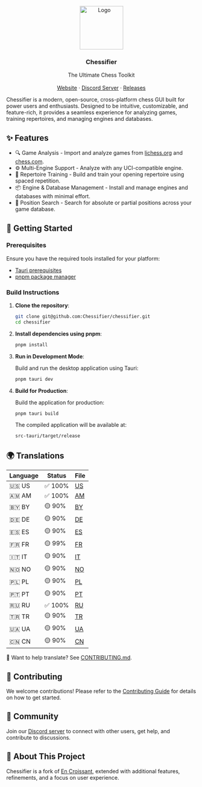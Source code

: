 <br />
<div align="center">
<a href="https://github.com/Chessifier/chessifier">
    <img width="115" height="115" src="https://github.com/Chessifier/chessifier/raw/main/src-tauri/icons/icon.png" alt="Logo">
</a>

<h3 align="center">Chessifier</h3>

<p align="center">
    The Ultimate Chess Toolkit
    <br />
    <br />
    <a href="https://chessifier.github.io/">Website</a>
    ·
    <a href="https://discord.gg/AseVZvWr2X">Discord Server</a>
    ·
    <a href="https://github.com/Chessifier/chessifier/releases">Releases</a>
</p>
</div>

Chessifier is a modern, open-source, cross-platform chess GUI built for power users and enthusiasts. Designed to be intuitive, customizable, and feature-rich, it provides a seamless experience for analyzing games, training repertoires, and managing engines and databases.

## ✨ Features

- 🔍 Game Analysis - Import and analyze games from [lichess.org](https://lichess.org) and [chess.com](https://chess.com).
- ⚙️ Multi-Engine Support - Analyze with any UCI-compatible engine.
- 🧠 Repertoire Training - Build and train your opening repertoire using spaced repetition.
- 📦 Engine & Database Management - Install and manage engines and databases with minimal effort.
- 🔎 Position Search - Search for absolute or partial positions across your game database.

## 🚀 Getting Started

### Prerequisites
Ensure you have the required tools installed for your platform:
- [Tauri prerequisites](https://tauri.app/start/prerequisites/)
- [pnpm package manager](https://pnpm.io/)

### Build Instructions

1. **Clone the repository**:

   ```bash
   git clone git@github.com:Chessifier/chessifier.git
   cd chessifier
   ```

2. **Install dependencies using pnpm**:

   ```bash
   pnpm install
   ```

3. **Run in Development Mode**:

    Build and run the desktop application using Tauri:

    ```bash
    pnpm tauri dev
    ```

4. **Build for Production**:

    Build the application for production:

    ```bash
    pnpm tauri build
    ```

    The compiled application will be available at:

    ```bash
    src-tauri/target/release
    ```

## 🌍 Translations

<!-- TRANSLATIONS_START -->
| Language  | Status   | File                        |
|-----------|----------|-----------------------------|
| 🇺🇸 US | ✅ 100% | [US](./src/translation/en_US.ts) |
| 🇦🇲 AM | ✅ 100% | [AM](./src/translation/am_AM.ts) |
| 🇧🇾 BY | 🟡 90% | [BY](./src/translation/be_BY.ts) |
| 🇩🇪 DE | 🟡 90% | [DE](./src/translation/de_DE.ts) |
| 🇪🇸 ES | 🟡 90% | [ES](./src/translation/es_ES.ts) |
| 🇫🇷 FR | 🟡 99% | [FR](./src/translation/fr_FR.ts) |
| 🇮🇹 IT | 🟡 90% | [IT](./src/translation/it_IT.ts) |
| 🇳🇴 NO | 🟡 90% | [NO](./src/translation/nb_NO.ts) |
| 🇵🇱 PL | 🟡 90% | [PL](./src/translation/pl_PL.ts) |
| 🇵🇹 PT | 🟡 90% | [PT](./src/translation/pt_PT.ts) |
| 🇷🇺 RU | ✅ 100% | [RU](./src/translation/ru_RU.ts) |
| 🇹🇷 TR | 🟡 90% | [TR](./src/translation/tr_TR.ts) |
| 🇺🇦 UA | 🟡 90% | [UA](./src/translation/uk_UA.ts) |
| 🇨🇳 CN | 🟡 90% | [CN](./src/translation/zh_CN.ts) |
<!-- TRANSLATIONS_END -->

📢 Want to help translate? See [CONTRIBUTING.md](./CONTRIBUTING.md).

## 🤝 Contributing

We welcome contributions! Please refer to the [Contributing Guide](./CONTRIBUTING.md) for details on how to get started.

## 💬 Community

Join our [Discord server](https://discord.gg/AseVZvWr2X) to connect with other users, get help, and contribute to discussions.

## 🧱 About This Project

Chessifier is a fork of [En Croissant](https://github.com/franciscoBSalgueiro/en-croissant), extended with additional features, refinements, and a focus on user experience.

